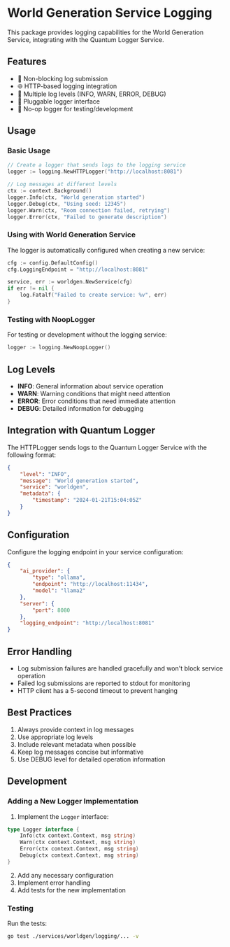 # World Generation Service Logging

This package provides logging capabilities for the World Generation Service, integrating with the Quantum Logger Service.

## Features

- 🔄 Non-blocking log submission
- 🌐 HTTP-based logging integration
- 📝 Multiple log levels (INFO, WARN, ERROR, DEBUG)
- 🔌 Pluggable logger interface
- 🚫 No-op logger for testing/development

## Usage

### Basic Usage

```go
// Create a logger that sends logs to the logging service
logger := logging.NewHTTPLogger("http://localhost:8081")

// Log messages at different levels
ctx := context.Background()
logger.Info(ctx, "World generation started")
logger.Debug(ctx, "Using seed: 12345")
logger.Warn(ctx, "Room connection failed, retrying")
logger.Error(ctx, "Failed to generate description")
```

### Using with World Generation Service

The logger is automatically configured when creating a new service:

```go
cfg := config.DefaultConfig()
cfg.LoggingEndpoint = "http://localhost:8081"

service, err := worldgen.NewService(cfg)
if err != nil {
    log.Fatalf("Failed to create service: %v", err)
}
```

### Testing with NoopLogger

For testing or development without the logging service:

```go
logger := logging.NewNoopLogger()
```

## Log Levels

- **INFO**: General information about service operation
- **WARN**: Warning conditions that might need attention
- **ERROR**: Error conditions that need immediate attention
- **DEBUG**: Detailed information for debugging

## Integration with Quantum Logger

The HTTPLogger sends logs to the Quantum Logger Service with the following format:

```json
{
    "level": "INFO",
    "message": "World generation started",
    "service": "worldgen",
    "metadata": {
        "timestamp": "2024-01-21T15:04:05Z"
    }
}
```

## Configuration

Configure the logging endpoint in your service configuration:

```json
{
    "ai_provider": {
        "type": "ollama",
        "endpoint": "http://localhost:11434",
        "model": "llama2"
    },
    "server": {
        "port": 8080
    },
    "logging_endpoint": "http://localhost:8081"
}
```

## Error Handling

- Log submission failures are handled gracefully and won't block service operation
- Failed log submissions are reported to stdout for monitoring
- HTTP client has a 5-second timeout to prevent hanging

## Best Practices

1. Always provide context in log messages
2. Use appropriate log levels
3. Include relevant metadata when possible
4. Keep log messages concise but informative
5. Use DEBUG level for detailed operation information

## Development

### Adding a New Logger Implementation

1. Implement the `Logger` interface:
```go
type Logger interface {
    Info(ctx context.Context, msg string)
    Warn(ctx context.Context, msg string)
    Error(ctx context.Context, msg string)
    Debug(ctx context.Context, msg string)
}
```

2. Add any necessary configuration
3. Implement error handling
4. Add tests for the new implementation

### Testing

Run the tests:
```bash
go test ./services/worldgen/logging/... -v
```
